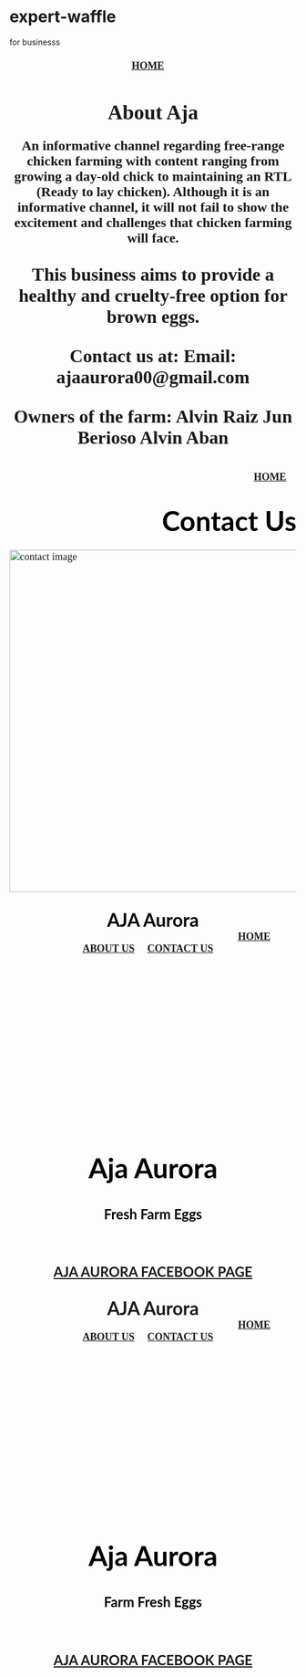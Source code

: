# expert-waffle
for businesss
<html>
<!DOCTYPE html>
<html>
<head>
<title> About Us</title>
<meta charset="utf-8">
<meta name="viewport" content="width=device-width, initial-scale=1">
<link rel="stylesheet" type=:text/css" href="style.css">
</head>
<body background="background.jpg" link="#000">
<h3 align="center">
<font face="cinzel" size="4">
<a href="HOME.html"> HOME</a>&nbsp;&nbsp;&nbsp;&nbsp;
<h1> About Aja</h1>
<font size="+2"><center><p>An informative channel regarding free-range chicken farming with content ranging from growing a day-old chick to maintaining an RTL (Ready to lay chicken). Although it is an informative channel, it will not fail to show the excitement and challenges that chicken farming will face. </p></center</font>
<font size="+3"><center><p>This business aims to provide a healthy and cruelty-free option for brown eggs.</p></center></font>
<font size="+3"><center><p>Contact us at:
Email: ajaaurora00@gmail.com</p></center></font>
<font size="+3"><center><p>Owners of the farm: 
Alvin Raiz
Jun Berioso
Alvin Aban</p></center></font>
</body>
</html>
<html>
<!DOCTYPE html>
<html>
<head>
<title> Contact Us </title>
<meta charset="utf-8">
<meta name="viewport" content="width=device-width, initial-scale=1">
<link rel="stylesheet" type=:text/css" href="style.css">

</head>
<body background="background.jpg" link="#000">
<h3 align="right">
<font face="cinzel" size="4">
<a href="HOME.html"> HOME</a>&nbsp;&nbsp;&nbsp;&nbsp;
</h3>
<h2 align="right">
<font face="Lato" color="#000" size="10">
Contact Us
</font>
</h2>

</h2>
<img src="contact.jpg" alt="contact image" height="600" width="1000">



</body>
</html>	
<html>
<!DOCTYPE html>
<html>
<head>
<title> HOME </title>
<meta charset="utf-8">
<meta name="viewport" content="width=device-width, initial-scale=1">
<link rel="stylesheet" type=:text/css" href="style.css">
</head>
<body background="background.jpg" link="#000">

<center><h3>
<font face="lato"color="#0000"size="6">AJA Aurora</font>
<font face="cinzel" size="4">
&nbsp;&nbsp;&nbsp;&nbsp;&nbsp;&nbsp;&nbsp;&nbsp;&nbsp;&nbsp;&nbsp;&nbsp;&nbsp;&nbsp;&nbsp;&nbsp;&nbsp;&nbsp;&nbsp;&nbsp;&nbsp;&nbsp;&nbsp;&nbsp;&nbsp;&nbsp;&nbsp;&nbsp;&nbsp;&nbsp;&nbsp;&nbsp;&nbsp;&nbsp;&nbsp;&nbsp;&nbsp;&nbsp;&nbsp;&nbsp;&nbsp;&nbsp;&nbsp;&nbsp;&nbsp;&nbsp;&nbsp;&nbsp;&nbsp;&nbsp;&nbsp;&nbsp;&nbsp;&nbsp;&nbsp;&nbsp;&nbsp;&nbsp;&nbsp;&nbsp;&nbsp;&nbsp;&nbsp;&nbsp;&nbsp;&nbsp;&nbsp;&nbsp;&nbsp;&nbsp;&nbsp;&nbsp;&nbsp;&nbsp;&nbsp;&nbsp;&nbsp;&nbsp;&nbsp;&nbsp;&nbsp;&nbsp;
<!--here &nbsp; add spaces-->
<a href="HOME.html"> HOME</a>&nbsp;&nbsp;&nbsp;&nbsp;
<a href="About.html">ABOUT US</a>&nbsp;&nbsp;&nbsp;&nbsp;
<a href="CONTACT.html">CONTACT US</a>&nbsp;&nbsp;&nbsp;&nbsp;
</font

</h3></center>
<br /><br /><br /><br /><br /><br /><br /><br /><br /><br /><br /><br /><br />
<h1 align="center">
<font face="Lato"color="#000"size="7">
Aja Aurora 
</font>

</h1>
<h2 align="center">
<font face="Lato" color="#000" size="5">
Fresh Farm Eggs
</font>
</h2>
<br />
<h3 align="center">
<font face="Lato"color="#000"size="5">
<p><a href="https://www.facebook.com/profile.php?id=100070379416441" target="_blank">AJA AURORA FACEBOOK PAGE</a></p>
</font>
</h3>





</body>
</html>
<html>
<!DOCTYPE html>
<html>
<head>
<title> AJA Aurora </title>
<meta charset="utf-8">
<meta name="viewport" content="width=device-width, initial-scale=1">
<link rel="stylesheet" type=:text/css" href="style.css">
</head>
<body background="background.jpg" link="#000">

<center><h3>
<font face="lato" size="6">AJA Aurora</font>
<font face="cinzel" size="4">
&nbsp;&nbsp;&nbsp;&nbsp;&nbsp;&nbsp;&nbsp;&nbsp;&nbsp;&nbsp;&nbsp;&nbsp;&nbsp;&nbsp;&nbsp;&nbsp;&nbsp;&nbsp;&nbsp;&nbsp;&nbsp;&nbsp;&nbsp;&nbsp;&nbsp;&nbsp;&nbsp;&nbsp;&nbsp;&nbsp;&nbsp;&nbsp;&nbsp;&nbsp;&nbsp;&nbsp;&nbsp;&nbsp;&nbsp;&nbsp;&nbsp;&nbsp;&nbsp;&nbsp;&nbsp;&nbsp;&nbsp;&nbsp;&nbsp;&nbsp;&nbsp;&nbsp;&nbsp;&nbsp;&nbsp;&nbsp;&nbsp;&nbsp;&nbsp;&nbsp;&nbsp;&nbsp;&nbsp;&nbsp;&nbsp;&nbsp;&nbsp;&nbsp;&nbsp;&nbsp;&nbsp;&nbsp;&nbsp;&nbsp;&nbsp;&nbsp;&nbsp;&nbsp;&nbsp;&nbsp;&nbsp;&nbsp;
<!--here &nbsp; add spaces-->
<a href="HOME.html"> HOME</a>&nbsp;&nbsp;&nbsp;&nbsp;
<a href="About.html">ABOUT US</a>&nbsp;&nbsp;&nbsp;&nbsp;
<a href="CONTACT.html">CONTACT US</a>&nbsp;&nbsp;&nbsp;&nbsp;
</font

</h3></center>
<br /><br /><br /><br /><br /><br /><br /><br /><br /><br /><br /><br /><br />
<h1 align="center">
<font face="Lato"color="#0000"size="7">
Aja Aurora 
</font>

</h1>
<h2 align="center">
<font face="Lato" color="#000" size="5">
Farm Fresh Eggs
</font>
</h2>
<br />
<h3 align="center">
<font face="Lato"color="#000"size="5">
<p><a href="https://www.facebook.com/profile.php?id=100070379416441" target="_blank">AJA AURORA FACEBOOK PAGE</a></p>
</font>
</h3>





</body>
</html>  
  
